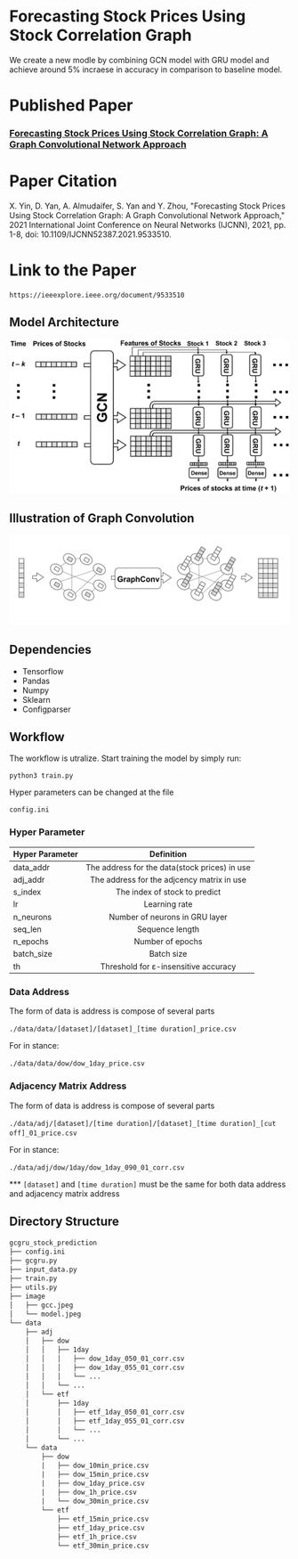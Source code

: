 # Forecasting Stock Prices Using Stock Correlation Graph
We create a new modle by combining GCN model with GRU model and achieve around 5% incraese in accuracy in comparison to baseline model.

# Published Paper
### [Forecasting Stock Prices Using Stock Correlation Graph: A Graph Convolutional Network Approach](https://github.com/troyyxk/gcgru_stock_prediction/tree/master/published_paper)

# Paper Citation
X. Yin, D. Yan, A. Almudaifer, S. Yan and Y. Zhou, "Forecasting Stock Prices Using Stock Correlation Graph: A Graph Convolutional Network Approach," 2021 International Joint Conference on Neural Networks (IJCNN), 2021, pp. 1-8, doi: 10.1109/IJCNN52387.2021.9533510.

# Link to the Paper
```
https://ieeexplore.ieee.org/document/9533510
```

## Model Architecture
![GCGRU Structure](image/model.jpeg)

## Illustration of Graph Convolution
![Graph Convolution](image/gcc.jpeg)

## Dependencies
  * Tensorflow
  * Pandas
  * Numpy
  * Sklearn
  * Configparser
  
## Workflow
The workflow is utralize. Start training the model by simply run:
```
python3 train.py
```

Hyper parameters can be changed at the file 

```
config.ini
```
### Hyper Parameter

| Hyper Parameter        | Definition           |
| ------------- |:-------------:|
| data_addr        | The address for the data(stock prices) in use |
| adj_addr       | The address for the adjcency matrix in use |
| s_index       | The index of stock to predict |
| lr       | Learning rate |
| n_neurons       | Number of neurons in GRU layer |
| seq_len       | Sequence length |
| n_epochs       | Number of epochs |
| batch_size       | Batch size      |
| th | Threshold for ε-insensitive accuracy      |

### Data Address
The form of data is address is compose of several parts 

``./data/data/[dataset]/[dataset]_[time duration]_price.csv``

For in stance:

``./data/data/dow/dow_1day_price.csv``

### Adjacency Matrix Address
The form of data is address is compose of several parts 

``./data/adj/[dataset]/[time duration]/[dataset]_[time duration]_[cut off]_01_price.csv``

For in stance:

``./data/adj/dow/1day/dow_1day_090_01_corr.csv``


*** ``[dataset]`` and ``[time duration]`` must be the same for both data address and adjacency matrix address


## Directory Structure

```
gcgru_stock_prediction
├── config.ini
├── gcgru.py
├── input_data.py
├── train.py
├── utils.py
├── image
│   ├── gcc.jpeg
│   └── model.jpeg
└── data
    ├── adj
    │   ├── dow
    │   │   ├── 1day
    │   │   │   ├── dow_1day_050_01_corr.csv
    │   │   │   ├── dow_1day_055_01_corr.csv
    │   │   │   └── ...
    │   │   └── ...
    │   └── etf
    │       ├── 1day
    │       │   ├── etf_1day_050_01_corr.csv
    │       │   ├── etf_1day_055_01_corr.csv
    │       │   └── ...
    │       └── ...
    └── data
        ├── dow
        |   ├── dow_10min_price.csv
        |   ├── dow_15min_price.csv
        |   ├── dow_1day_price.csv
        |   ├── dow_1h_price.csv
        |   └── dow_30min_price.csv
        └── etf
            ├── etf_15min_price.csv
            ├── etf_1day_price.csv
            ├── etf_1h_price.csv
            └── etf_30min_price.csv
```
